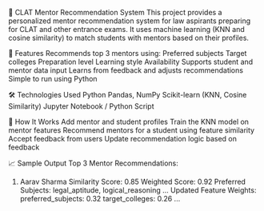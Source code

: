 📘 CLAT Mentor Recommendation System
This project provides a personalized mentor recommendation system for law aspirants preparing for CLAT and other entrance exams. It uses machine learning (KNN and cosine similarity) to match students with mentors based on their profiles.

🚀 Features
Recommends top 3 mentors using:
Preferred subjects
Target colleges
Preparation level
Learning style
Availability
Supports student and mentor data input
Learns from feedback and adjusts recommendations
Simple to run using Python

🛠️ Technologies Used
Python
Pandas, NumPy
Scikit-learn (KNN, Cosine Similarity)
Jupyter Notebook / Python Script

🧠 How It Works
Add mentor and student profiles
Train the KNN model on mentor features
Recommend mentors for a student using feature similarity
Accept feedback from users
Update recommendation logic based on feedback

📈 Sample Output
Top 3 Mentor Recommendations:
1. Aarav Sharma
   Similarity Score: 0.85
   Weighted Score: 0.92
   Preferred Subjects: legal_aptitude, logical_reasoning
   ...
Updated Feature Weights:
preferred_subjects: 0.32
target_colleges: 0.26
...


